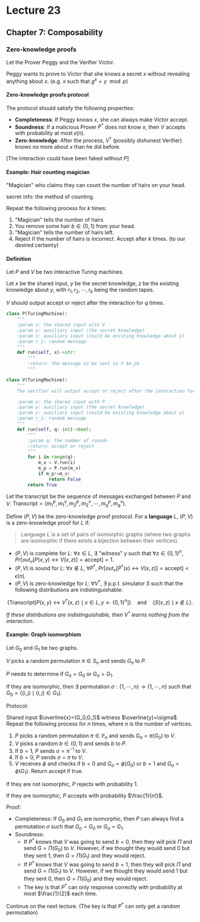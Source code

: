 # Lecture 23

## Chapter 7: Composability

### Zero-knowledge proofs

Let the Prover Peggy and the Verifier Victor.

Peggy wants to prove to Victor that she knows a secret $x$ without revealing anything about $x$. (e.g. $x$ such that $g^x=y\mod p$)

#### Zero-knowledge proofs protocol

The protocol should satisfy the following properties:

- **Completeness**: If Peggy knows $x$, she can always make Victor accept.
- **Soundness**: If a malicious Prover $P^*$ does not know $x$, then $V$ accepts with probability at most $\epsilon(n)$.
- **Zero-knowledge**: After the process, $V^*$ (possibly dishonest Verifier) knows no more about $x$ than he did before.

[The interaction could have been faked without $P$]

#### Example: Hair counting magician

"Magician" who claims they can count the number of hairs on your head.

secret info: the method of counting.

Repeat the following process for $k$ times:

1. "Magician" tells the number of hairs
2. You remove some hair $b\in \{0,1\}$ from your head.
3. "Magician" tells the number of hairs left.
4. Reject if the number of hairs is incorrect. Accept after $k$ times. (to our desired certainty)

#### Definition

Let $P$ and $V$ be two interactive Turing machines.

Let $x$ be the shared input, $y$ be the secret knowledge, $z$ be the existing knowledge about $y$, with $r_1,r_2,\cdots,r_k$ being the random tapes.

$V$ should output accept or reject after the interaction for $q$ times.

```python
class P(TuringMachine):
    """
    :param x: the shared input with V
    :param y: auxiliary input (the secret knowledge)
    :param z: auxiliary input (could be existing knowledge about y)
    :param r_i: random message
    """
    def run(self, x)->str:
        """
        :return: the message to be sent to V $m_p$
        """

class V(TuringMachine):
    """
    The verifier will output accept or reject after the interaction for $q$ times.

    :param x: the shared input with P
    :param y: auxiliary input (the secret knowledge)
    :param z: auxiliary input (could be existing knowledge about y)
    :param r_i: random message
    """
    def run(self, q: int)->bool:
        """
        :param q: the number of rounds
        :return: accept or reject
        """
        for i in range(q):
            m_v = V.run(i)
            m_p = P.run(m_v)
            if m_p!=m_v:
                return False
        return True
```

Let the transcript be the sequence of messages exchanged between $P$ and $V$. $\text{Transcript} = (m_1^p,m_1^v,m_2^p,m_2^v,\cdots,m_q^p,m_q^v)$.

Define $(P,V)$ be the zero-knowledge proof protocol. For a **language** $L$, $(P,V)$ is a zero-knowledge proof for $L$ if:

> Language $L$ is a set of pairs of isomorphic graphs (where two graphs are isomorphic if there exists a bijection between their vertices).

- $(P,V)$ is complete for $L$: $\forall x\in L$, $\exists$ "witness" $y$ such that $\forall z\in \{0,1\}^n$, $Pr[out_v[P(x,y)\longleftrightarrow V(x,z)]=\text{accept}]=1$.
- $(P,V)$ is sound for $L$: $\forall x\notin L$, $\forall P^*$, $Pr[out_v[P^*(x)\longleftrightarrow V(x,z)]=\text{accept}]< \epsilon(n)$.
- $(P,V)$ is zero-knowledge for $L$: $\forall V^*$, $\exists$ p.p.t. simulator $S$ such that the following distributions are indistinguishable:

$$
\{\text{Transcript}[P(x,y)\leftrightarrow V^*(x,z)\mid x\in L,y\leftarrow \{0,1\}^n]\}\quad\text{and}\quad\{S(x,z)\mid x\notin L\}.
$$

*If these distributions are indistinguishable, then $V^*$ learns nothing from the interaction.*

#### Example: Graph isomorphism

Let $G_0$ and $G_1$ be two graphs.

$V$ picks a random permutation $\pi\in S_n$ and sends $G_\pi$ to $P$.

$P$ needs to determine if $G_\pi=G_0$ or $G_\pi=G_1$.

If they are isomorphic, then $\exists$ permutation $\sigma:\{1,\cdots,n\}\rightarrow \{1,\cdots,n\}$ such that $G_0=\{(i,j)\mid (i,j)\in G_1\}$.

Protocol:

Shared input $\overline{x}=(G_0,G_1)$ witness $\overline{y}=\sigma$. Repeat the following process for $n$ times, where $n$ is the number of vertices.

1. $P$ picks a random permutation $\pi\in \mathbb{P}_n$ and sends $G_\pi=\pi(G_0)$ to $V$.
2. $V$ picks a random $b\in \{0,1\}$ and sends $b$ to $P$.
3. If $b=1$, $P$ sends $\sigma=\pi^{-1}$ to $V$.
4. If $b=0$, $P$ sends $\sigma=\pi$ to $V$.
5. $V$ receives $\phi$ and checks if $b=0$ and $G_\sigma=\phi(G_0)$ or $b=1$ and $G_\sigma =\phi(G_1)$. Return accept if true.

If they are not isomorphic, $P$ rejects with probability 1.

If they are isomorphic, $P$ accepts with probability $\frac{1}{n!}$.

Proof:

- Completeness: If $G_0$ and $G_1$ are isomorphic, then $P$ can always find a permutation $\sigma$ such that $G_\sigma=G_0$ or $G_\sigma=G_1$.
- Soundness: 
  - If $P^*$ knows that $V$ was going to send $b=0$, then they will pick $\Pi$ and send $G=\Pi(G_0)$ to $V$. However, if we thought they would send $0$ but they sent $1$, then $G=\Pi(G_1)$ and they would reject.
  - If $P^*$ knows that $V$ was going to send $b=1$, then they will pick $\Pi$ and send $G=\Pi(G_1)$ to $V$. However, if we thought they would send $1$ but they sent $0$, then $G=\Pi(G_0)$ and they would reject.
  - The key is that $P^*$ can only response correctly with probability at most $\frac{1}{2}$ each time.

Continue on the next lecture. (The key is that $P^*$ can only get a random permutation)
